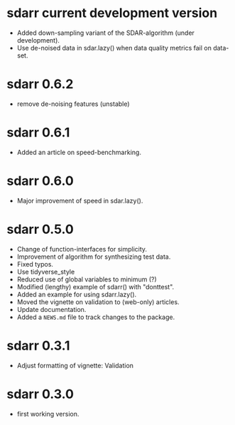 # sdarr current development version

* Added down-sampling variant of the SDAR-algorithm (under development).
* Use de-noised data in sdar.lazy() when data quality metrics fail on data-set.

# sdarr 0.6.2

* remove de-noising features (unstable)

# sdarr 0.6.1

* Added an article on speed-benchmarking.

# sdarr 0.6.0

* Major improvement of speed in sdar.lazy().

# sdarr 0.5.0

* Change of function-interfaces for simplicity.
* Improvement of algorithm for synthesizing test data.
* Fixed typos.
* Use tidyverse_style
* Reduced use of global variables to minimum (?)
* Modified (lengthy) example of sdarr() with "donttest".
* Added an example for using sdarr.lazy().
* Moved the vignette on validation to (web-only) articles.
* Update documentation.
* Added a `NEWS.md` file to track changes to the package.

# sdarr 0.3.1

* Adjust formatting of vignette: Validation

# sdarr 0.3.0

* first working version.

